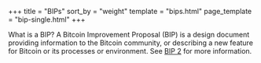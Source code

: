 +++
title = "BIPs"
sort_by = "weight"
template = "bips.html"
page_template = "bip-single.html"
+++

<span class="bold">What is a BIP?</span> A Bitcoin Improvement Proposal (BIP) is a design document providing
information to the Bitcoin community, or describing a new feature for Bitcoin or its processes or environment.
See [BIP 2](@/2.md) for more information.
